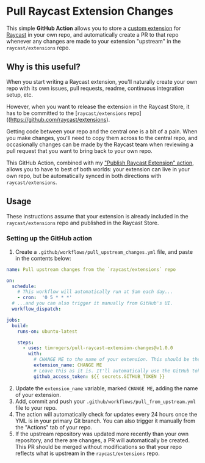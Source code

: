 # Pull Raycast Extension Changes

This simple __GitHub Action__ allows you to store a [custom extension](https://github.com/raycast/extensions) for [Raycast](https://raycast.com/) in your own repo, and automatically create a PR to that repo whenever any changes are made to your extension "upstream" in the `raycast/extensions` repo.

## Why is this useful?

When you start writing a Raycast extension, you'll naturally create your own repo with its own issues, pull requests, readme, continuous integration setup, etc.

However, when you want to release the extension in the Raycast Store, it has to be committed to the [`raycast/extensions` repo]((https://github.com/raycast/extensions). 

Getting code between your repo and the central one is a bit of a pain. When you make changes, you'll need to copy them across to the central repo, and occasionally changes can be made by the Raycast team when reviewing a pull request that you want to bring back to your own repo.

This GitHub Action, combined with my ["Publish Raycast Extension" action](https://github.com/timrogers/publish-raycast-extension), allows you to have to best of both worlds: your extension can live in your own repo, but be automatically synced in both directions with `raycast/extensions`.

## Usage

These instructions assume that your extension is already included in the `raycast/extensions` repo and published in the Raycast Store.

### Setting up the GitHub action

1. Create a `.github/workflows/pull_upstream_changes.yml` file, and paste in the contents below:

```yaml
name: Pull upstream changes from the `raycast/extensions` repo

on:
  schedule:
    # This workflow will automatically run at 5am each day...
    - cron:  '0 5 * * *'
  # ...and you can also trigger it manually from GitHub's UI.
  workflow_dispatch:

jobs:
  build:
    runs-on: ubuntu-latest

    steps:
      - uses: timrogers/pull-raycast-extension-changes@v1.0.0
        with:
          # CHANGE ME to the name of your extension. This should be the name of the folder in `raycast/extensions`, under `extensions/`, where your extension lives.
          extension_name: CHANGE ME
          # Leave this as it is. It'll automatically use the GitHub token provided by the GitHub Actions runtime.
          github_access_token: ${{ secrets.GITHUB_TOKEN }}
```

2. Update the `extension_name` variable, marked `CHANGE ME`, adding the name of your extension.
3. Add, commit and push your `.github/workflows/pull_from_upstream.yml` file to your repo.
4. The action will automatically check for updates every 24 hours once the YML is in your primary Git branch. You can also trigger it manually from the "Actions" tab of your repo.
5. If the upstream repository was updated more recently than your own repository, and there are changes, a PR will automatically be created. This PR should be merged without modifications so that your repo reflects what is upstream in the `raycast/extensions` repo. 